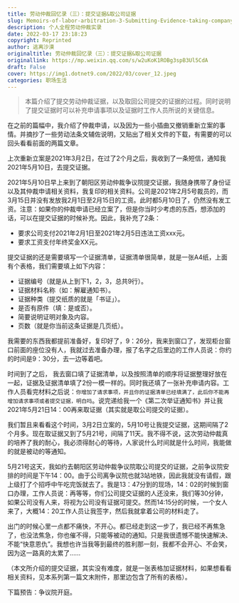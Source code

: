 ```yaml
---
title: 劳动仲裁回忆录（三）：提交证据&取公司证据
slug: Memoirs-of-labor-arbitration-3-Submitting-Evidence-taking-company-evidence
description: 个人全程劳动仲裁实录
date: 2022-03-17 23:18:23
copyright: Reprinted
author: 逃离沙漠
originaltitle: 劳动仲裁回忆录（三）：提交证据&取公司证据
originallink: https://mp.weixin.qq.com/s/w2uKoK1ROBg3spB3Ul5CdA
draft: False
cover: https://img1.dotnet9.com/2022/03/cover_12.jpeg
categories: 职场生活
---
```


>本篇介绍了提交劳动仲裁证据，以及取回公司提交的证据的过程。同时说明了提交证据时可以补充申请事项以及证据时工作人员所说的关键信息。

在之前的篇幅中，我介绍了仲裁申请，以及因为一些小插曲又撤销重新立案的事情。并摘抄了一些劳动法条文辅佐说明，又贴出了相关文件的下载，有需要的可以回头看看前面的两篇文章。

上次重新立案是2021年3月2日，在过了2个月之后，我收到了一条短信，通知我2021年5月10日，去提交证据。

2021年5月10日早上来到了朝阳区劳动仲裁争议院提交证据，我随身携带了身份证以及其仲裁申请相关资料，我复印的相关资料。公司是2021年2月5号裁员的，而3月15日并没有发放我2月1日至2月15日的工资。此时都5月10日了，仍然没有发工资。注意：如果你的仲裁申请已经立案了，但是你当时少考虑的东西，想添加的话，可以在提交证据的时候补充。因此，我补充了2条：

- 要求公司支付2021年2月1日至2021年2月5日违法工资xxx元。
- 要求工资支付年终奖金XX元。

提交证据的还是需要填写一个证据清单，证据清单很简单，就是一张A4纸，上面有个表格，我们需要填上如下内容：

- 证据编号（就是从上到下1，2，3，总共9行）。
- 证据材料名称（如：解雇通知书）。
- 证据种类（提交纸质的就是「书证」）。
- 是否有原件（填：是或否）。
- 简要说明证明对象及内容。
- 页数（就是你当前这条证据是几页纸）。

我需要的东西我都提前准备好，复印好了，9：26分，我来到窗口了，发现柜台窗口前面的座位没有人，我就过去准备办理，报了名字之后里边的工作人员说：你约的时间是9：30分，去一边等着吧。

时间到了之后， 我去窗口填了证据清单，以及按照清单的顺序将证据整理好放在一起，证据及证据清单填了2份一模一样的。同时我还填了一张补充申请内容。工作人员看完材料之后说：`你增加了请求事项，并且你的证据清单已经填满了，此后你不能再增加请求事项或者提交证据，明白吗`。说完递给我一个《第二次举证通知书》并让我2021年5月21日14：00再来取证据（其实就是取公司提交的证据）。

我们暂且来看看这个时间，3月2日立案的，5月10号让我提交证据，这期间隔了2个月多。现在取证据又到了5月21号，间隔了11天。我不得不说，这次劳动仲裁真的培养了我的耐心，我必须得耐心的等待，人家说什么时间就是什么时间，我能做的就是被动的等通知。

5月21号这天，我如约去朝阳区劳动仲裁争议院取公司提交的证据，之前争议院安排的时间是下午14：00。由于公司离争议院也就3站地铁，因此我就没有请假，跟上级打了个招呼中午吃完饭就去了。我是13：47分到的现场，14：02的时候到窗口办理，工作人员说：再等等，你们公司提交证据的人还没来，我们等30分钟，如果公司没有人来，将视为公司没有证据可提交。然而14:15分的时候，一个女人来了，大概14：20工作人员让我签字，然后我就拿着公司的材料走了。

出门的时候心里一点都不痛快，不开心。都已经走到这一步了，我已经不再焦急了，也没法焦急，你也催不得，只能等被动的通知。只是我很遗憾不能快速解决、不能“快意恩仇”。我想也许当我等到最终的胜利那一刻，我都不会开心、不会笑，因为这一路真的太累了……

（本文所介绍的提交证据，其实没有难度，就是一张表格加证据材料，如果想看看相关资料，见本系列第一篇文末附件，那里边包含了所有的表格）。

下篇预告：争议院开庭。